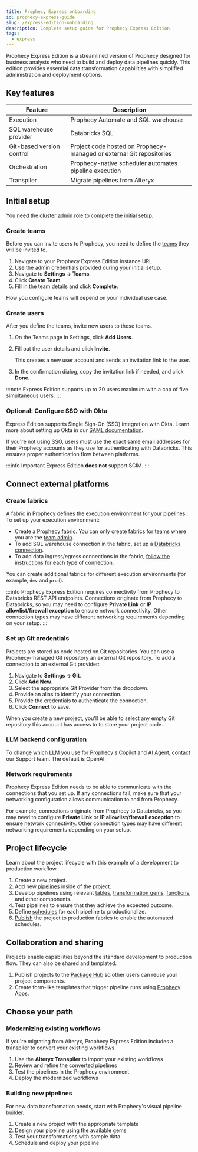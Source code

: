 ```yaml
---
title: Prophecy Express onboarding
id: prophecy-express-guide
slug: /express-edition-onboarding
description: Complete setup guide for Prophecy Express Edition
tags:
  - express
---
```


Prophecy Express Edition is a streamlined version of Prophecy designed for business analysts who need to build and deploy data pipelines quickly. This edition provides essential data transformation capabilities with simplified administration and deployment options.

## Key features

| Feature                   | Description                                                          |
| ------------------------- | -------------------------------------------------------------------- |
| Execution                 | Prophecy Automate and SQL warehouse                                  |
| SQL warehouse provider    | Databricks SQL                                                       |
| Git-based version control | Project code hosted on Prophecy-managed or external Git repositories |
| Orchestration             | Prophecy-native scheduler automates pipeline execution               |
| Transpiler                | Migrate pipelines from Alteryx                                       |

## Initial setup

You need the [cluster admin role](/administration/rbac) to complete the initial setup.

### Create teams

Before you can invite users to Prophecy, you need to define the [teams](/administration/teams-users/teams-users) they will be invited to.

1. Navigate to your Prophecy Express Edition instance URL.
1. Use the admin credentials provided during your initial setup.
1. Navigate to **Settings → Teams**.
1. Click **Create Team**.
1. Fill in the team details and click **Complete**.

How you configure teams will depend on your individual use case.

### Create users

After you define the teams, invite new users to those teams.

1. On the Teams page in Settings, click **Add Users**.
1. Fill out the user details and click **Invite**.

   This creates a new user account and sends an invitation link to the user.

1. In the confirmation dialog, copy the invitation link if needed, and click **Done**.

:::note
Express Edition supports up to 20 users maximum with a cap of five simultaneous users.
:::

### Optional: Configure SSO with Okta

Express Edition supports Single Sign-On (SSO) integration with Okta. Learn more about setting up Okta in our [SAML documentation](/administration/authentication/saml-scim#saml-configuration).

If you're not using SSO, users must use the exact same email addresses for their Prophecy accounts as they use for authenticating with Databricks. This ensures proper authentication flow between platforms.

:::info Important
Express Edition **does not** support SCIM.
:::

## Connect external platforms

### Create fabrics

A fabric in Prophecy defines the execution environment for your pipelines. To set up your execution environment:

- Create a [Prophecy fabric](/administration/fabrics/prophecy-fabrics/). You can only create fabrics for teams where you are the [team admin](/administration/rbac).
- To add SQL warehouse connection in the fabric, set up a [Databricks connection](/administration/fabrics/prophecy-fabrics/connections/databricks).
- To add data ingress/egress connections in the fabric, [follow the instructions](/administration/fabrics/prophecy-fabrics/connections/) for each type of connection.

You can create additional fabrics for different execution environments (for example, `dev` and `prod`).

:::info
Prophecy Express Edition requires connectivity from Prophecy to Databricks REST API endpoints. Connections originate from Prophecy to Databricks, so you may need to configure **Private Link** or **IP allowlist/firewall exception** to ensure network connectivity. Other connection types may have different networking requirements depending on your setup.
:::

### Set up Git credentials

Projects are stored as code hosted on Git repositories. You can use a Prophecy-managed Git repository an external Git repository. To add a connection to an external Git provider:

1. Navigate to **Settings → Git**.
1. Click **Add New**.
1. Select the appropriate Git Provider from the dropdown.
1. Provide an alias to identify your connection.
1. Provide the credentials to authenticate the connection.
1. Click **Connect** to save.

When you create a new project, you'll be able to select any empty Git repository this account has access to to store your project code.

### LLM backend configuration

To change which LLM you use for Prophecy's Copilot and AI Agent, contact our Support team. The default is OpenAI.

### Network requirements

Prophecy Express Edition needs to be able to communicate with the connections that you set up. If any connections fail, make sure that your networking configuration allows communication to and from Prophecy.

For example, connections originate from Prophecy to Databricks, so you may need to configure **Private Link** or **IP allowlist/firewall exception** to ensure network connectivity. Other connection types may have different networking requirements depending on your setup.

## Project lifecycle

Learn about the project lifecycle with this example of a development to production workflow.

1. Create a new project.
1. Add new [pipelines](/analysts/pipelines) inside of the project.
1. Develop pipelines using relevant [tables](/analysts/source-target), [transformation gems](/analysts/gems), [functions](/analysts/functions), and other components.
1. Test pipelines to ensure that they achieve the expected outcome.
1. Define [schedules](/analysts/scheduling) for each pipeline to productionalize.
1. [Publish](/analysts/project-publication) the project to production fabrics to enable the automated schedules.

## Collaboration and sharing

Projects enable capabilities beyond the standard development to production flow. They can also be shared and templated.

1. Publish projects to the [Package Hub](/engineers/package-hub) so other users can reuse your project components.
1. Create form-like templates that trigger pipeline runs using [Prophecy Apps](/analysts/business-applications).

## Choose your path

### Modernizing existing workflows

If you're migrating from Alteryx, Prophecy Express Edition includes a transpiler to convert your existing workflows.

1. Use the **Alteryx Transpiler** to import your existing workflows
2. Review and refine the converted pipelines
3. Test the pipelines in the Prophecy environment
4. Deploy the modernized workflows

### Building new pipelines

For new data transformation needs, start with Prophecy's visual pipeline builder.

1. Create a new project with the appropriate template
2. Design your pipeline using the available gems
3. Test your transformations with sample data
4. Schedule and deploy your pipeline
